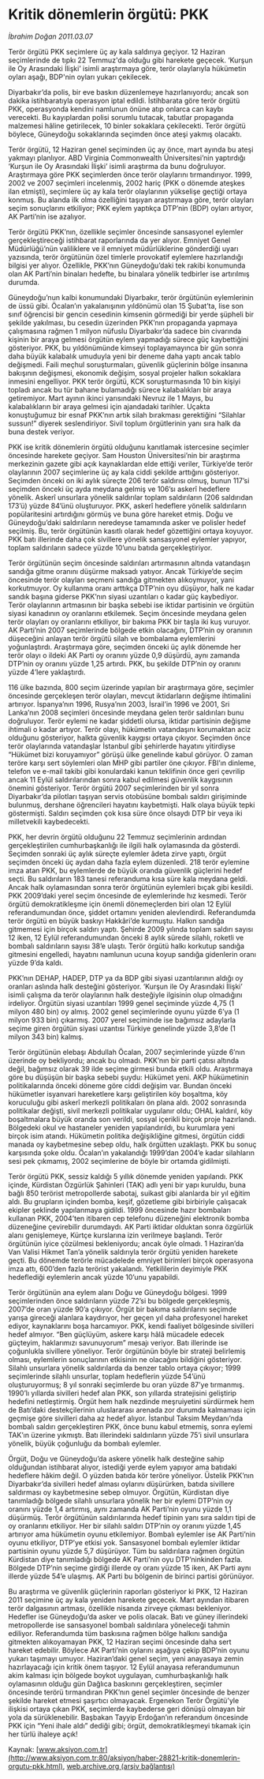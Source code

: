 # Kritik dönemlerin örgütü: PKK

*İbrahim Doğan 2011.03.07*

<div class="news-detail-text-todays">
 <div>
 </div>
 <div>
 </div>
 <div id="newsSpot">
  <font class="detail-spot">
   Terör örgütü PKK seçimlere üç ay kala saldırıya geçiyor. 12 Haziran seçimlerinde de tıpkı 22 Temmuz'da olduğu gibi harekete geçecek. ‘Kurşun ile Oy Arasındaki İlişki’ isimli araştırmaya göre, terör olaylarıyla hükümetin oyları aşağı, BDP'nin oyları yukarı çekilecek.
  </font>
 </div>
 <div id="newsText">
  <font class="detail-text">
   <p>
    <p class="MsoNormal">
     Diyarbakır’da polis, bir eve baskın düzenlemeye hazırlanıyordu; ancak son dakika istihbaratıyla operasyon iptal edildi. İstihbarata göre terör örgütü PKK, operasyonda kendini namlunun önüne atıp onlarca can kaybı verecekti. Bu kayıplardan polisi sorumlu tutacak, tabutlar propaganda malzemesi hâline getirilecek, 10 binler sokaklara çekilecekti. Terör örgütü böylece, Güneydoğu sokaklarında seçimden önce ateşi yakmış olacaktı.
    </p>
    <p class="MsoNormal">
     Terör örgütü, 12 Haziran genel seçiminden üç ay önce, mart ayında bu ateşi yakmayı planlıyor. ABD Virginia Commonwealth Üniversitesi’nin yaptırdığı ‘Kurşun ile Oy Arasındaki İlişki’ isimli araştırma da bunu doğruluyor. Araştırmaya göre PKK seçimlerden önce terör olaylarını tırmandırıyor. 1999, 2002 ve 2007 seçimleri incelenmiş, 2002 hariç (PKK o dönemde ateşkes ilan etmişti), seçimlere üç ay kala terör olaylarının yükselişe geçtiği ortaya konmuş. Bu alanda ilk olma özelliğini taşıyan araştırmaya göre, terör olayları seçim sonuçlarını etkiliyor; PKK eylem yaptıkça DTP’nin (BDP) oyları artıyor, AK Parti’nin ise azalıyor.
    </p>
    <p class="MsoNormal">
     Terör örgütü PKK’nın, özellikle seçimler öncesinde sansasyonel eylemler gerçekleştireceği istihbarat raporlarında da yer alıyor. Emniyet Genel Müdürlüğü’nün valiliklere ve il emniyet müdürlüklerine gönderdiği uyarı yazısında, terör örgütünün özel timlerle provokatif eylemlere hazırlandığı bilgisi yer alıyor. Özellikle, PKK’nın Güneydoğu’daki tek rakibi konumunda olan AK Parti’nin binaları hedefte, bu binalara yönelik tedbirler ise artırılmış durumda.
    </p>
    <p class="MsoNormal">
     Güneydoğu’nun kalbi konumundaki Diyarbakır, terör örgütünün eylemlerinin de üssü gibi. Öcalan’ın yakalanışının yıldönümü olan 15 Şubat’ta, lise son sınıf öğrencisi bir gencin cesedinin kimsenin görmediği bir yerde şüpheli bir şekilde yakılması, bu cesedin üzerinden PKK’nın propaganda yapmaya çalışmasına rağmen 1 milyon nüfuslu Diyarbakır’da sadece bin civarında kişinin bir araya gelmesi örgütün eylem yapmadığı sürece güç kaybettiğini gösteriyor. PKK, bu yıldönümünde kimseyi toplayamayınca bir gün sonra daha büyük kalabalık umuduyla yeni bir deneme daha yaptı ancak tablo değişmedi. Faili meçhul soruşturmaları, güvenlik güçlerinin bölge insanına bakışının değişmesi, ekonomik değişim, sosyal projeler halkın sokaklara inmesini engelliyor. PKK terör örgütü, KCK soruşturmasında 10 bin kişiyi topladı ancak bu tür bahane bulamadığı sürece kalabalıkları bir araya getiremiyor. Mart ayının ikinci yarısındaki Nevruz ile 1 Mayıs, bu kalabalıkların bir araya gelmesi için ajandadaki tarihler. Uçakta konuştuğumuz bir esnaf PKK’nın artık silah bırakması gerektiğini “Silahlar sussun!” diyerek seslendiriyor. Sivil toplum örgütlerinin yanı sıra halk da buna destek veriyor.
    </p>
    <p class="MsoNormal">
     PKK ise kritik dönemlerin örgütü olduğunu kanıtlamak istercesine seçimler öncesinde harekete geçiyor. Sam Houston Üniversitesi’nin bir araştırma merkezinin gazete gibi açık kaynaklardan elde ettiği veriler, Türkiye’de terör olaylarının 2007 seçimlerine üç ay kala ciddi şekilde arttığını gösteriyor. Seçimden önceki on iki aylık süreçte 206 terör saldırısı olmuş, bunun 117’si seçimden önceki üç ayda meydana gelmiş ve 106’sı askerî hedeflere yönelik. Askerî unsurlara yönelik saldırılar toplam saldırıların (206 saldırıdan 173’ü) yüzde 84’ünü oluşturuyor. PKK, askerî hedeflere yönelik saldırıların popülaritesini artırdığını görmüş ve buna göre hareket etmiş. Doğu ve Güneydoğu’daki saldırıların neredeyse tamamında asker ve polisler hedef seçilmiş. Bu, terör örgütünün kasıtlı olarak hedef gözettiğini ortaya koyuyor. PKK batı illerinde daha çok sivillere yönelik sansasyonel eylemler yapıyor, toplam saldırıların sadece yüzde 10’unu batıda gerçekleştiriyor.
    </p>
    <p class="MsoNormal">
     Terör örgütünün seçim öncesinde saldırıları artırmasının altında vatandaşın sandığa gitme oranını düşürme maksadı yatıyor. Ancak Türkiye’de seçim öncesinde terör olayları seçmeni sandığa gitmekten alıkoymuyor, yani korkutmuyor. Oy kullanma oranı arttıkça DTP’nin oyu düşüyor, halk ne kadar sandık başına giderse PKK’nın siyasi uzantıları o kadar güç kaybediyor. Terör olaylarının artmasının bir başka sebebi ise iktidar partisinin ve örgütün siyasi kanadının oy oranlarını etkilemek. Seçim öncesinde meydana gelen terör olayları oy oranlarını etkiliyor, bir bakıma PKK bir taşla iki kuş vuruyor. AK Parti’nin 2007 seçimlerinde bölgede etkin olacağını, DTP’nin oy oranının düşeceğini anlayan terör örgütü silah ve bombalama eylemlerini yoğunlaştırdı. Araştırmaya göre, seçimden önceki üç aylık dönemde her terör olayı o ildeki AK Parti oy oranını yüzde 0,9 düşürdü, aynı zamanda DTP’nin oy oranını yüzde 1,25 artırdı. PKK, bu şekilde DTP’nin oy oranını yüzde 4’lere yaklaştırdı.
     <span>
     </span>
    </p>
    <p class="MsoNormal">
     116 ülke bazında, 800 seçim üzerinde yapılan bir araştırmaya göre, seçimler öncesinde gerçekleşen terör olayları, mevcut iktidarların değişme ihtimalini artırıyor. İspanya’nın 1996, Rusya’nın 2003, İsrail’in 1996 ve 2001, Sri Lanka’nın 2008 seçimleri öncesinde meydana gelen terör saldırıları bunu doğruluyor. Terör eylemi ne kadar şiddetli olursa, iktidar partisinin değişme ihtimali o kadar artıyor. Terör olayı, hükümetin vatandaşını korumaktan aciz olduğunu gösteriyor, halkta güvenlik kaygısı ortaya çıkıyor. Seçimden önce terör olaylarında vatandaşlar İstanbul gibi şehirlerde hayatını yitirdiyse “Hükümet bizi koruyamıyor” görüşü ülke genelinde kabul görüyor. O zaman teröre karşı sert söylemleri olan MHP gibi partiler öne çıkıyor. FBI’ın dinleme, telefon ve e-mail takibi gibi konulardaki kanun teklifinin önce geri çevrilip ancak 11 Eylül saldırılarından sonra kabul edilmesi güvenlik kaygısının önemini gösteriyor. Terör örgütü 2007 seçimlerinden bir yıl sonra Diyarbakır’da pilotları taşıyan servis otobüsüne bombalı saldırı girişiminde bulunmuş, dershane öğrencileri hayatını kaybetmişti. Halk olaya büyük tepki göstermişti. Saldırı seçimden çok kısa süre önce olsaydı DTP bir veya iki milletvekili kaybedecekti.
    </p>
    <p class="MsoNormal">
     PKK, her devrin örgütü olduğunu 22 Temmuz seçimlerinin ardından gerçekleştirilen cumhurbaşkanlığı ile ilgili halk oylamasında da gösterdi. Seçimden sonraki üç aylık süreçte eylemler âdeta zirve yaptı, örgüt seçimden önceki üç aydan daha fazla eylem düzenledi. 218 terör eylemine imza atan PKK, bu eylemlerde de büyük oranda güvenlik güçlerini hedef seçti. Bu saldırıların 183 tanesi referanduma kısa süre kala meydana geldi. Ancak halk oylamasından sonra terör örgütünün eylemleri bıçak gibi kesildi. PKK 2009’daki yerel seçim öncesinde de eylemlerinde hız kesmedi. Terör örgütü demokratikleşme için önemli dönemeçlerden biri olan 12 Eylül referandumundan önce, şiddet ortamını yeniden alevlendirdi. Referandumda terör örgütü en büyük baskıyı Hakkâri’de kurmuştu. Halkın sandığa gitmemesi için birçok saldırı yaptı. Şehirde 2009 yılında toplam saldırı sayısı 12 iken, 12 Eylül referandumundan önceki 8 aylık sürede silahlı, roketli ve bombalı saldırıların sayısı 38’e ulaştı. Terör örgütü halkı korkutup sandığa gitmesini engelledi, hayatını namlunun ucuna koyup sandığa gidenlerin oranı yüzde 9’da kaldı.
    </p>
    <p class="MsoNormal">
     PKK’nın DEHAP, HADEP, DTP ya da BDP gibi siyasi uzantılarının aldığı oy oranları aslında halk desteğini gösteriyor. ‘Kurşun ile Oy Arasındaki İlişki’ isimli çalışma da terör olaylarının halk desteğiyle ilgisinin olup olmadığını irdeliyor. Örgütün siyasi uzantıları 1999 genel seçiminde yüzde 4,75 (1 milyon 480 bin) oy almış. 2002 genel seçimlerinde oyunu yüzde 6’ya (1 milyon 933 bin) çıkarmış. 2007 yerel seçiminde ise bağımsız adaylarla seçime giren örgütün siyasi uzantısı Türkiye genelinde yüzde 3,8’de (1 milyon 343 bin) kalmış.
    </p>
    <p class="MsoNormal">
     Terör örgütünün elebaşı Abdullah Öcalan, 2007 seçimlerinde yüzde 6’nın üzerinde oy bekliyordu; ancak bu olmadı. PKK’nın bir parti çatısı altında değil, bağımsız olarak 39 ilde seçime girmesi bunda etkili oldu. Araştırmaya göre bu düşüşün bir başka sebebi şuydu: Hükümet yeni. AKP hükümetinin politikalarında önceki döneme göre ciddi değişim var. Bundan önceki hükümetler isyanvari hareketlere karşı geliştirilen köy boşaltma, köy koruculuğu gibi askerî merkezli politikaları ön plana aldı. 2002 sonrasında politikalar değişti, sivil merkezli politikalar uygulanır oldu; OHAL kaldırıl, köy boşaltmalara büyük oranda son verildi, sosyal içerikli birçok proje hazırlandı. Bölgedeki okul ve hastaneler yeniden yapılandırıldı, bu kurumlara yeni birçok isim atandı. Hükümetin politika değişikliğine gitmesi, örgütün ciddi manada oy kaybetmesine sebep oldu, halk örgütten uzaklaştı. PKK bu sonuç karşısında şoke oldu. Öcalan’ın yakalandığı 1999’dan 2004’e kadar silahların sesi pek çıkmamış, 2002 seçimlerine de böyle bir ortamda gidilmişti.
    </p>
    <p class="MsoNormal">
     Terör örgütü PKK, sessiz kaldığı 5 yıllık dönemde yeniden yapılandı. PKK içinde, Kürdistan Özgürlük Şahinleri (TAK) adlı yeni bir yapı kuruldu, buna bağlı 850 terörist metropollerde sabotaj, suikast gibi alanlarda bir yıl eğitim aldı. Bu grupların içinden bomba, keşif, gözetleme gibi birbiriyle çalışacak ekipler şeklinde yapılanmaya gidildi. 1999 öncesinde hazır bombaları kullanan PKK, 2004’ten itibaren cep telefonu düzeneğini elektronik bomba düzeneğine çevirebilir durumdaydı. AK Parti iktidar olduktan sonra özgürlük alanı genişlemeye, Kürtçe kurslarına izin verilmeye başlandı. Terör örgütünün iyice çözülmesi bekleniyordu; ancak öyle olmadı. 1 Haziran’da Van Valisi Hikmet Tan’a yönelik saldırıyla terör örgütü yeniden harekete geçti. Bu dönemde terörle mücadelede emniyet birimleri birçok operasyona imza attı, 600’den fazla terörist yakalandı. Yetkililerin deyimiyle PKK hedeflediği eylemlerin ancak yüzde 10’unu yapabildi.
    </p>
    <p class="MsoNormal">
     Terör örgütünün ana eylem alanı Doğu ve Güneydoğu bölgesi. 1999 seçimlerinden önce saldırıların yüzde 72’si bu bölgede gerçekleşmiş, 2007’de oran yüzde 90’a çıkıyor. Örgüt bir bakıma saldırılarını seçimde yarışa gireceği alanlara kaydırıyor, her geçen yıl daha profesyonel hareket ediyor, kaynaklarını boşa harcamıyor. PKK, kendi faaliyet bölgesinde sivilleri hedef almıyor. “Ben güçlüyüm, askere karşı hâlâ mücadele edecek güçteyim, haklarımızı savunuyorum” mesajı veriyor. Batı illerinde ise çoğunlukla sivillere yöneliyor. Terör örgütünün böyle bir strateji belirlemiş olması, eylemlerin sonuçlarının etkisinin ne olacağını bildiğini gösteriyor. Silahlı unsurlara yönelik saldırılarda da benzer tablo ortaya çıkıyor; 1999 seçimlerinde silahlı unsurlar, toplam hedeflerin yüzde 54’ünü oluşturuyormuş; 8 yıl sonraki seçimlerde bu oran yüzde 87’ye tırmanmış. 1990’lı yıllarda sivilleri hedef alan PKK, son yıllarda stratejisini geliştirip hedefini netleştirmiş. Örgüt hem halk nezdinde meşruiyetini sürdürmek hem de Batı’daki destekçilerinin uluslararası arenada zor durumda kalmaması için geçmişe göre sivilleri daha az hedef alıyor. İstanbul Taksim Meydanı’nda bombalı saldırı gerçekleştiren PKK, önce bunu kabul etmemiş, sonra eylemi TAK’ın üzerine yıkmıştı. Batı illerindeki saldırıların yüzde 75’i sivil unsurlara yönelik, büyük çoğunluğu da bombalı eylemler.
    </p>
    <p class="MsoNormal">
     Örgüt, Doğu ve Güneydoğu’da askere yönelik halk desteğine sahip olduğundan istihbarat alıyor, istediği yerde eylem yapıyor ama batıdaki hedeflere hâkim değil. O yüzden batıda kör teröre yöneliyor. Üstelik PKK’nın Diyarbakır’da sivilleri hedef alması oylarını düşürürken, batıda sivillere saldırması oy kaybetmesine sebep olmuyor. Örgütün, Kürdistan diye tanımladığı bölgede silahlı unsurlara yönelik her bir eylemi DTP’nin oy oranını yüzde 1,4 artırmış, aynı zamanda AK Parti’nin oyunu yüzde 1,1 düşürmüş. Terör örgütünün saldırılarında hedef tipinin yanı sıra saldırı tipi de oy oranlarını etkiliyor. Her bir silahlı saldırı DTP’nin oy oranını yüzde 1,45 artırıyor ama hükümetin oyunu etkilemiyor. Bombalı eylemler ise AK Parti’nin oyunu etkiliyor, DTP’ye etkisi yok. Sansasyonel bombalı eylemler iktidar partisinin oyunu yüzde 5,7 düşürüyor. Tüm bu saldırılara rağmen örgütün Kürdistan diye tanımladığı bölgede AK Parti’nin oyu DTP’ninkinden fazla. Bölgede DTP’nin seçime girdiği illerde oy oranı yüzde 15 iken, AK Parti aynı illerde yüzde 54’e ulaşmış. AK Parti bu bölgenin de birinci partisi görünüyor.
    </p>
    <p class="MsoNormal">
     Bu araştırma ve güvenlik güçlerinin raporları gösteriyor ki PKK, 12 Haziran 2011 seçimine üç ay kala yeniden harekete geçecek. Mart ayından itibaren terör dalgasının artması, özellikle nisanda zirveye çıkması bekleniyor. Hedefler ise Güneydoğu’da asker ve polis olacak. Batı ve güney illerindeki metropollerde ise sansasyonel bombalı saldırılara yöneleceği tahmin ediliyor. Referandumda tüm baskısına rağmen bölge halkını sandığa gitmekten alıkoyamayan PKK, 12 Haziran seçimi öncesinde daha sert hareket edebilir. Böylece AK Parti’nin oylarını aşağıya çekip BDP’nin oyunu yukarı taşımayı umuyor. Haziran’daki genel seçim, yeni anayasaya zemin hazırlayacağı için kritik önem taşıyor. 12 Eylül anayasa referandumunun akim kalması için bölgede boykot uygulayan, cumhurbaşkanlığı halk oylamasının olduğu gün Dağlıca baskınını gerçekleştiren, seçimler öncesinde terörü tırmandıran PKK’nın genel seçimler öncesinde de benzer şekilde hareket etmesi şaşırtıcı olmayacak. Ergenekon Terör Örgütü’yle ilişkisi ortaya çıkan PKK, seçimlerde kaybederse geri dönüşü olmayan bir yola da sürüklenebilir. Başbakan Tayyip Erdoğan’ın referandum öncesinde PKK için “Yeni ihale aldı” dediği gibi; örgüt, demokratikleşmeyi tıkamak için her türlü ihaleye açık!
    </p>
   </p>
  </font>
 </div>
 <div>
 </div>
 <div>
 </div>
</div>


Kaynak: [www.aksiyon.com.tr](http://www.aksiyon.com.tr:80/aksiyon/haber-28821-kritik-donemlerin-orgutu-pkk.html), [web.archive.org (arşiv bağlantısı)](http://web.archive.org/web/20130731102157/http://www.aksiyon.com.tr:80/aksiyon/haber-28821-kritik-donemlerin-orgutu-pkk.html)
